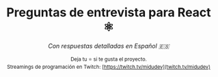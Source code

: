 <div align='center'>
  <h1>Preguntas de entrevista para React ⚛️</h1>
  
  <i>Con respuestas detalladas en Español 🇪🇸</i>
  
  <sup>Deja tu :star: si te gusta el proyecto.<br>Streamings de programación en Twitch: [https://twitch.tv/midudev](twitch.tv/midudev)<sup>
</div>

